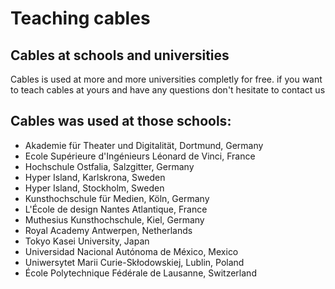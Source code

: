 # Teaching cables

## Cables at schools and universities

Cables is used at more and more universities completly for free.
if you want to teach cables at yours and have any questions don't hesitate to contact us

## Cables was used at those schools:

- Akademie für Theater und Digitalität, Dortmund, Germany
- Ecole Supérieure d'Ingénieurs Léonard de Vinci, France
- Hochschule Ostfalia, Salzgitter, Germany
- Hyper Island, Karlskrona, Sweden
- Hyper Island, Stockholm, Sweden
- Kunsthochschule für Medien, Köln, Germany
- L'École de design Nantes Atlantique, France
- Muthesius Kunsthochschule, Kiel, Germany
- Royal Academy Antwerpen, Netherlands
- Tokyo Kasei University, Japan
- Universidad Nacional Autónoma de México, Mexico
- Uniwersytet Marii Curie-Skłodowskiej, Lublin, Poland
- École Polytechnique Fédérale de Lausanne, Switzerland
